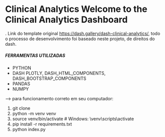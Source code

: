#  Clinical Analytics Welcome to the Clinical Analytics Dashboard
. Link do template original https://dash.gallery/dash-clinical-analytics/, todo o processo de desenvolvimento foi baseado neste projeto, de direitos do dash.


##### FERRAMENTAS UTILIZADAS

- PYTHON
- DASH PLOTLY, DASH_HTML_COMPONENTS, DASH_BOOTSTRAP_COMPONENTS
- PANDAS
- NUMPY

--> para funcionamento correto em seu computador:
 1. git clone
 2. python -m venv venv
 3. source venv/bin/activate  # Windows: \venv\scripts\activate
 4. pip install -r requirements.txt
 5. python index.py